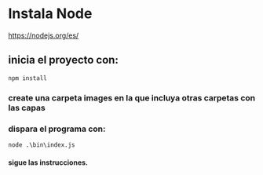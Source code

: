 # Instala Node
https://nodejs.org/es/
## inicia el proyecto con:
``` npm install ```

### create una carpeta images en la que incluya otras carpetas con las capas
### dispara el programa con:
``` node .\bin\index.js ```
#### sigue las instrucciones.